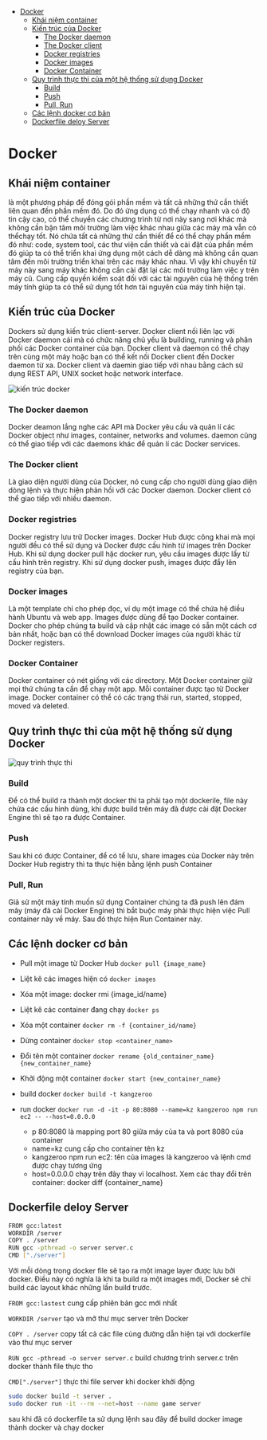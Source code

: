 - [Docker](#docker)
  - [Khái niệm container](#kh%C3%A1i-ni%E1%BB%87m-container)
  - [Kiến trúc của Docker](#ki%E1%BA%BFn-tr%C3%BAc-c%E1%BB%A7a-docker)
    - [The Docker daemon](#the-docker-daemon)
    - [The Docker client](#the-docker-client)
    - [Docker registries](#docker-registries)
    - [Docker images](#docker-images)
    - [Docker Container](#docker-container)
  - [Quy trình thực thi của một hệ thống sử dụng Docker](#quy-tr%C3%ACnh-th%E1%BB%B1c-thi-c%E1%BB%A7a-m%E1%BB%99t-h%E1%BB%87-th%E1%BB%91ng-s%E1%BB%AD-d%E1%BB%A5ng-docker)
    - [Build](#build)
    - [Push](#push)
    - [Pull, Run](#pull-run)
  - [Các lệnh docker cơ bản](#c%C3%A1c-l%E1%BB%87nh-docker-c%C6%A1-b%E1%BA%A3n)
  - [Dockerfile deloy Server](#dockerfile-deloy-server)
  
# Docker

## Khái niệm container

là một phương pháp để đóng gói phần mềm và tất cả những thứ cần thiết liên quan đến phần mềm đó. Do đó  ứng dụng có thể chạy nhanh và có độ tin cậy cao, có thể chuyển các chương trình từ nơi này sang nơi khác mà không cần bận tâm môi trường làm việc khác nhau giữa các máy mà vẫn có thểchạy tốt. Nó chứa tất cả những thứ cần thiết để có thể chạy phần mềm đó như: code, system tool, các thư viện cần thiết và cài đặt của phần mềm đó giúp ta có thể triển khai ứng dụng một cách dễ dàng mà không cần quan tâm đến môi trường triển khai trên các máy khác nhau. Vì vậy khi chuyển từ máy này sang máy khác không cần cài đặt lại các môi trường làm việc y trên máy cũ. Cung cấp quyền kiểm soát đối với các tài nguyên của hệ thống trên máy tính giúp ta có thể sử dụng tốt hơn tài nguyên của máy tính hiện tại.

## Kiến trúc của Docker

Dockers sử dụng kiến trúc client-server. Docker client nối liên lạc với Docker daemon cái mà có chức năng chủ yếu là building, running và phân phối các Docker container của bạn. Docker client và daemon có thể chạy trên cùng một máy hoặc bạn có thể kết nối Docker client đến Docker daemon từ xa. Docker client và daemin giao tiếp với nhau bằng cách sử dụng REST API, UNIX socket hoặc network interface.

![kiến trúc docker](https://docs.docker.com/engine/images/architecture.svg )

### The Docker daemon

Docker deamon lắng nghe các API mà Docker yêu cầu và quản lí các Docker object như images, container, networks and volumes. daemon cũng có thể giao tiếp với các daemons khác để quản lí các Docker services.

### The Docker client

Là giao diện người dùng của Docker, nó cung cấp cho người dùng giao diện dòng lệnh và thực hiện phản hồi với các Docker daemon. Docker client có thể giao tiếp với nhiều daemon.

### Docker registries

Docker registry lưu trữ Docker images. Docker Hub được công khai mà mọi người đều có thể sử dụng và Docker được cấu hình từ images trên Docker Hub. Khi sử dụng docker pull hặc docker run, yêu cầu images được lấy từ cấu hình trên registry. Khi sử dụng docker push, images được đẩy lên registry của bạn.

### Docker images

Là một template chỉ cho phép đọc, ví dụ một image có thể chứa hệ điều hành Ubuntu và web app. Images được dùng để tạo Docker container. Docker cho phép chúng ta build và cập nhật các image có sẵn một cách cơ bản nhất, hoặc bạn có thể download Docker images của người khác từ Docker registers.

### Docker Container

Docker container có nét giống với các directory. Một Docker container giữ mọi thứ chúng ta cần để chạy một app. Mỗi container được tạo từ Docker image. Docker container có thể có các trạng thái run, started, stopped, moved và deleted.

## Quy trình thực thi của một hệ thống sử dụng Docker

![quy trình thực thi](https://luanbn.files.wordpress.com/2015/08/basics-of-docker-system.png )

### Build

Để có thể build ra thành một docker thì ta phải tạo một dockerile, file này chứa các cấu hình dùng, khi được build trên máy đã được cài đặt Docker Engine thì sẽ tạo ra được Container.

### Push

Sau khi có được Container, để có tể lưu, share images của Docker này trên Docker Hub registry thì ta thực hiện bằng lệnh push Container

### Pull, Run

Giả sử một máy tính muốn sử dụng Container chúng ta đã push lên đám mây (máy đã cài Docker Engine) thì bắt buộc máy phải thực hiện việc Pull container này về máy. Sau đó thực hiện Run Container này.

## Các lệnh docker cơ bản

- Pull một image từ Docker Hub `docker pull {image_name}`
  
- Liệt kê các images hiện có `docker images`

- Xóa một image: docker rmi {image_id/name}

- Liệt kê các container đang chạy `docker ps`

- Xóa một container `docker rm -f {container_id/name}`

- Dừng container `docker stop <container_name>`

- Đổi tên một container `docker rename {old_container_name} {new_container_name}`

- Khởi động một container `docker start {new_container_name}`

- build docker `docker build -t kangzeroo`

- run docker `docker run -d -it -p 80:8080 --name=kz kangzeroo npm run ec2 -- --host=0.0.0.0`
  - p 80:8080 là mapping port 80 giữa máy của ta và port 8080 của container
  - name=kz cung cấp cho container tên kz
  - kangzeroo npm run ec2: tên của images là kangzeroo và lệnh cmd được chạy tương ứng
  - host=0.0.0.0 chạy trên đây thay vì localhost.
Xem các thay đổi trên container:  docker diff {container_name}

## Dockerfile deloy Server

```sh
FROM gcc:latest
WORKDIR /server
COPY . /server
RUN gcc -pthread -o server server.c
CMD ["./server"]
```

Với mỗi dòng trong docker file sẽ tạo ra một image layer được lưu bởi docker. Điều này có nghĩa là khi ta build ra một images mới, Docker sẽ chỉ build các layout khác những lần build trước.

`FROM gcc:lastest` cung cấp phiên bản gcc mới nhất

`WORKDIR /server` tạo và mở thư mục server trên Docker

`COPY . /server` copy tất cả các file cùng đường dẫn hiện tại với dockerfile vào thư mục server

`RUN gcc -pthread -o server server.c` build chương trình server.c trên docker thành file thực tho

`CMD["./server"]` thực thi file server khi docker khởi động

```sh
sudo docker build -t server .
sudo docker run -it --rm --net=host --name game server
```

sau khi đã có dockerfile ta sử dụng lệnh sau đây để build docker image thành docker và chạy docker
